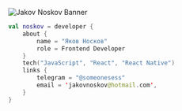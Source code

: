![Jakov Noskov Banner](https://raw.github.com/jakovnoskov/jakovnoskov/master/logo.png)

```kotlin
val noskov = developer {
    about {
        name = "Яков Носков"
        role = Frontend Developer
    }
    tech("JavaScript", "React", "React Native")
    links {
        telegram = "@someonesess"
        email = 'jakovnoskov@hotmail.com',
    }
}
```
